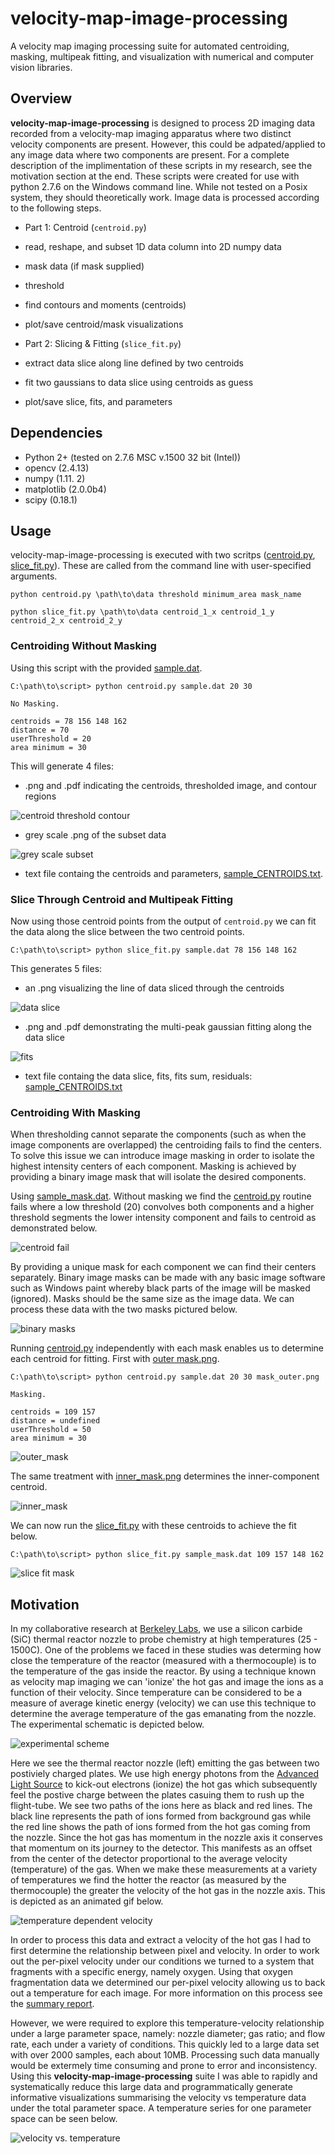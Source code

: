 # velocity-map-image-processing
A velocity map imaging processing suite for automated centroiding, masking, multipeak fitting, and visualization with numerical and computer vision libraries.

## Overview

**velocity-map-image-processing** is designed to process 2D imaging data recorded from a velocity-map imaging apparatus where two distinct velocity components are present. However, this could be adpated/applied to any image data where two components are present. For a complete description of the implimentation of these scripts in my research, see the motivation section at the end.
These scripts were created for use with python 2.7.6 on the Windows command line. While not tested on a Posix system, they should theoretically work. Image data is processed according to the following steps.

* Part 1: Centroid (`centroid.py`)
 * read, reshape, and subset 1D data column into 2D numpy data
 * mask data (if mask supplied)
 * threshold
 * find contours and moments (centroids)
 * plot/save centroid/mask visualizations
 
* Part 2: Slicing & Fitting (`slice_fit.py`)
 * extract data slice along line defined by two centroids
 * fit two gaussians to data slice using centroids as guess
 * plot/save slice, fits, and parameters

## Dependencies

* Python 2+ (tested on 2.7.6 MSC v.1500 32 bit (Intel))
 * opencv (2.4.13)
 * numpy (1.11. 2)
 * matplotlib (2.0.0b4)
 * scipy (0.18.1)
 
## Usage

velocity-map-image-processing is executed with two scritps ([centroid.py](centroid.py), [slice_fit.py](slice_fit.py)). These are called from the command line with user-specified arguments.

```
python centroid.py \path\to\data threshold minimum_area mask_name 

python slice_fit.py \path\to\data centroid_1_x centroid_1_y centroid_2_x centroid_2_y
```

### Centroiding Without Masking

Using this script with the provided [sample.dat](sample.dat).

```
C:\path\to\script> python centroid.py sample.dat 20 30 

No Masking.

centroids = 78 156 148 162
distance = 70
userThreshold = 20
area minimum = 30
```

This will generate 4 files:
* .png and .pdf indicating the centroids, thresholded image, and contour regions

![centroid threshold contour](./images/sample_CENTROIDS.png)

* grey scale .png of the subset data

![grey scale subset](./images/sample.png)

* text file containg the centroids and parameters, [sample_CENTROIDS.txt](sample_CENTROIDS.txt).

### Slice Through Centroid and Multipeak Fitting

Now using those centroid points from the output of `centroid.py` we can fit the data along the slice between the two centroid points.

```
C:\path\to\script> python slice_fit.py sample.dat 78 156 148 162
```
This generates 5 files:
* an .png visualizing the line of data sliced through the centroids

![data slice](./images/sample_LINE.png)

* .png and .pdf demonstrating the multi-peak gaussian fitting along the data slice

![fits](./images/sample_FITS.png)

* text file containg the data slice, fits, fits sum, residuals: [sample_CENTROIDS.txt](sample_FITS.txt)

### Centroiding With Masking

When thresholding cannot separate the components (such as when the image components are overlapped) the centroiding fails to find the centers. To solve this issue we can introduce image masking in order to isolate the highest intensity centers of each component. Masking is achieved by providing a binary image mask that will isolate the desired components.

Using [sample_mask.dat](sample_mask.dat). Without masking we find the [centroid.py](centroid.py) routine fails where a low threshold (20) convolves both components and a higher threshold segments the lower intensity component and fails to centroid as demonstrated below.

![centroid fail](./images/centroid_fail.png)

By providing a unique mask for each component we can find their centers separately. Binary image masks can be made with any basic image software such as Windows paint whereby black parts of the image will be masked (ignored). Masks should be the same size as the image data. We can process these data with the two masks pictured below.

![binary masks](./images/masks.png)

Running [centroid.py](centroid.py) independently with each mask enables us to determine each centroid for fitting. First with [outer mask.png](outer_mask.png).

```
C:\path\to\script> python centroid.py sample.dat 20 30 mask_outer.png

Masking.

centroids = 109 157
distance = undefined
userThreshold = 50
area minimum = 30
```
![outer_mask](./images/sample_mask_outer.png)

The same treatment with [inner_mask.png](inner_mask.png) determines the inner-component centroid.

![inner_mask](./images/sample_mask_inner.png)

We can now run the [slice_fit.py](slice_fit.py) with these centroids to achieve the fit below.
```
C:\path\to\script> python slice_fit.py sample_mask.dat 109 157 148 162
```

![slice fit mask](./images/sample_mask_FITS.png)

## Motivation

In my collaborative research at [Berkeley Labs](http://lbl.gov), we use a silicon carbide (SiC) thermal reactor nozzle to probe chemistry at high temperatures (25 - 1500C). One of the problems we faced in these studies was determing how close the temperature of the reactor (measured with a thermocouple) is to the temperature of the gas inside the reactor. By using a technique known as velocity map imaging we can 'ionize' the hot gas and image the ions as a function of their velocity. Since temperature can be considered to be a measure of average kinetic energy (velocity) we can use this technique to determine the average temperature of the gas emanating from the nozzle. The experimental schematic is depicted below.

![experimental scheme](./images/scheme.png)

Here we see the thermal reactor nozzle (left) emitting the gas between two postiviely charged plates. We use high energy photons from the [Advanced Light Source](http://als.lbl.gov) to kick-out electrons (ionize) the hot gas which subsequently feel the postive charge between the plates casuing them to rush up the flight-tube. We see two paths of the ions here as black and red lines. The black line represents the path of ions formed from background gas while the red line shows the path of ions formed from the hot gas coming from the nozzle. Since the hot gas has momentum in the nozzle axis it conserves that momentum on its journey to the detector. This manifests as an offset from the center of the detector proportional to the average velocity (temperature) of the gas. When we make these measurements at a variety of temperatures we find the hotter the reactor (as measured by the thermocouple) the greater the velocity of the hot gas in the nozzle axis. This is depicted as an animated gif below.

![temperature dependent velocity](./images/temp_dependent.gif)

In order to process this data and extract a velocity of the hot gas I had to first determine the relationship between pixel and velocity. In order to work out the per-pixel velocity under our conditions we turned to a system that fragments with a specific energy, namely oxygen. Using that oxygen fragmentation data we determined our per-pixel velocity allowing us to back out a temperature for each image. For more information on this process see the [summary report](summary_report.pdf).

However, we were required to explore this temperature-velocity relationship under a large parameter space, namely: nozzle diameter; gas ratio; and flow rate, each under a variety of conditions. This quickly led to a large data set with over 2000 samples, each about 10MB. Processing such data manually would be extermely time consuming and prone to error and inconsistency. Using this **velocity-map-image-processing** suite I was able to rapidly and systematically reduce this large data and programmatically generate informative visualizations summarising the velocity vs temperature data under the total parameter space. A temperature series for one parameter space can be seen below.

![velocity vs. temperature](./images/velocity_vs_temp.png)

